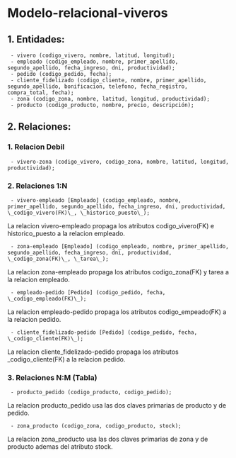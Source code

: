 # Modelo-relacional-viveros

## 1. Entidades:

     - vivero (codigo_vivero, nombre, latitud, longitud);
     - empleado (codigo_empleado, nombre, primer_apellido, segundo_apellido, fecha_ingreso, dni, productividad);
     - pedido (codigo_pedido, fecha);
     - cliente_fidelizado (codigo_cliente, nombre, primer_apellido, segundo_apellido, bonificacion, telefono, fecha_registro, compra_total, fecha);
     - zona (codigo_zona, nombre, latitud, longitud, productividad);
     - producto (codigo_producto, nombre, precio, descripción);

## 2. Relaciones: 

### 1. Relacion Debil
     - vivero-zona (codigo_vivero, codigo_zona, nombre, latitud, longitud, productividad);

### 2. Relaciones 1:N

     - vivero-empleado [Empleado] (codigo_empleado, nombre, primer_apellido, segundo_apellido, fecha_ingreso, dni, productividad, \_codigo_vivero(FK)\_, \_historico_puesto\_);
La relacion vivero-empleado propaga los atributos codigo_vivero(FK) e historico_puesto a la relacion empleado.

     - zona-empleado [Empleado] (codigo_empleado, nombre, primer_apellido, segundo_apellido, fecha_ingreso, dni, productividad, \_codigo_zona(FK)\_, \_tarea\_);
La relacion zona-empleado propaga los atributos codigo_zona(FK) y tarea a la relacion empleado.

     - empleado-pedido [Pedido] (codigo_pedido, fecha, \_codigo_empleado(FK)\_);
La relacion empleado-pedido propaga los atributos codigo_empeado(FK) a la relacion pedido.

     - cliente_fidelizado-pedido [Pedido] (codigo_pedido, fecha, \_codigo_cliente(FK)\_);
La relacion cliente_fidelizado-pedido propaga los atributos _codigo_cliente(FK) a la relacion pedido.

### 3. Relaciones N:M (Tabla)
     - producto_pedido (codigo_producto, codigo_pedido);
La relacion producto_pedido usa las dos claves primarias de producto y de pedido.

     - zona_producto (codigo_zona, codigo_producto, stock);
La relacion zona_producto usa las dos claves primarias de zona y de producto ademas del atributo stock.

